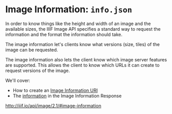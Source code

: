 # Image Information: `info.json`

In order to know things like the height and width of an image and the available sizes, the IIIF Image API specifies a standard way to request the information and the format the information should take.

The image information let's clients know what versions (size, tiles) of the image can be requested. 

The image information also lets the client know which image server features are supported. This allows the client to know which URLs it can create to request versions of the image.

We'll cover:
- How to create an [Image Information URI](info-uri.md)
- The [information](info-properties.md) in the Image Information Response

http://iiif.io/api/image/2.1/#image-information
